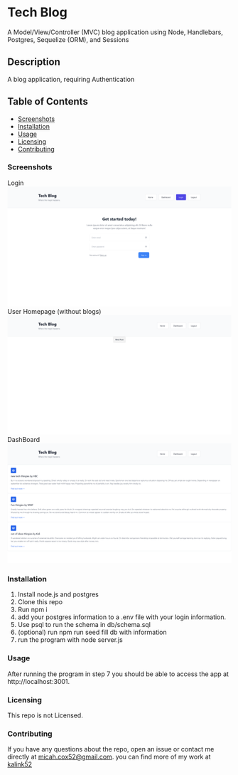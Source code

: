 # Tech Blog

A Model/View/Controller (MVC) blog application using Node, Handlebars, Postgres, Sequelize (ORM), and Sessions

## Description

A blog application, requiring Authentication

## Table of Contents

- [Screenshots](#Screenshots)
- [Installation](#Installation)
- [Usage](#Usage)
- [Licensing](#Licensing)
- [Contributing](#Contributing)

### Screenshots

Login
![Login](assets/Login.png)
User Homepage (without blogs)
![Homepage](assets/UserHome.png)
DashBoard
![DashBoard](assets/Dashboard.png)

### Installation

1. Install node.js and postgres
2. Clone this repo
3. Run npm i
4. add your postgres information to a .env file with your login information.
5. Use psql to run the schema in db/schema.sql
6. (optional) run npm run seed fill db with information
7. run the program with node server.js

### Usage

After running the program in step 7 you should be able to access the app at http://localhost:3001.

### Licensing

This repo is not Licensed.

### Contributing

If you have any questions about the repo, open an issue or contact me directly at micah.cox52@gmail.com. you can find more of my work at [kalink52](https://github.com/Kalink52)
